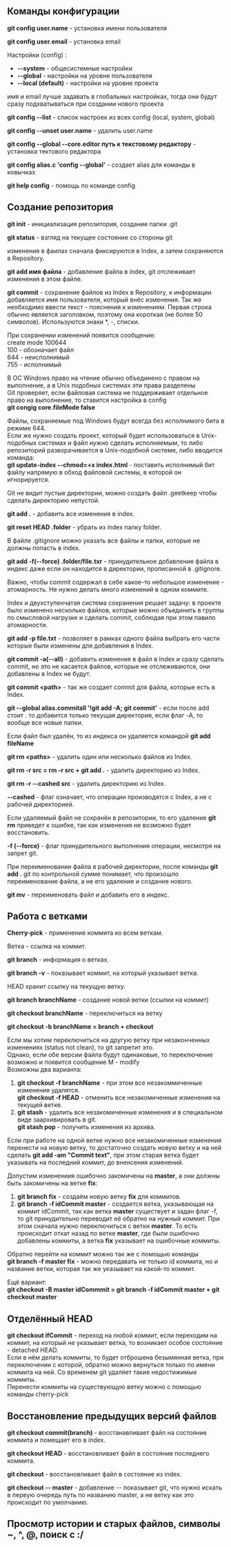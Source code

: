 ## Команды конфигурации ##

**git config user.name** - установка имени пользователя

**git config user.email** - установка email

Настройки (config) :
- **--system** - общесистемные настройки
- **--global** - настройки на уровне пользователя
- **--local (default)** - настройки на уровне проекта

имя и email лучше задавать в глобальных настройках, тогда они будут сразу подхватываться
при создании нового проекта

**git config --list** - список настроек из всех config (local, system, global)

**git config --unset user.name** - удалить user.name

**git config --global --core.editor путь к текстовому редактору** - 
установка тектового редактора 

**git config alias.c 'config --global'** - создает alias для команды в ковычках

**git help config** - помощь по команде config

## Создание репозитория ##
**git init** - инициализация репозитория, создание папки .git

**git status** - взгляд на текущее состояние со стороны git

изменения в фаилах сначала фиксируются в Index, а затем сохраняются в Repository.

**git add имя файла** - добавление файла в index, git отслеживает изменения в этом файле.

**git commit** - сохранение файлов из Index в Repository, к информации добавляется имя пользователя, который внёс изменения. Так же необходимо ввести текст - пояснения к изменениям. Первая строка обычно является заголовком, поэтому она короткая (не более 50 символов). Используются знаки *, -, списки.

При сохранении изменений появится сообщение:<br>
create mode 100644 <br>
100 - обозначает файл<br>
644 - неисполнимый<br>
755 - исполнимый

В ОС Windows право на чтение обычно объединено с правом на выполнение, а в Unix подобных системах эти права разделены<br> 
Git проверяет, если файловая система не поддерживает отдельное право на выполнение, то ставится настройка в config <br>
**git congig core.fileMode false**<br>

Файлы, сохраняемые под Windows будут всегда без исполнимого бита в режиме 644.<br>
Если же нужно создать проект, который будет использоваться в Unix-подобных системах и файл нужно сделать исполняемым, то либо репозиторий разворачивается в Unix-подобной системе, либо вводится команда:<br>
**git update-index --chmod=+x index.html** - поставить исполнимый бит файлу напрямую в обход файловой системы, в которой он игнорируется.

Git не видит пустые директории, можно создать файл .geetkeep чтобы сделать директорию непустой.

**git add .** - добавить все изменения в index.

**git reset HEAD .folder** - убрать из index папку folder.

В файле .gitignore можно указать все файлы и папки, которые не должны попасть в index.

**git add -f(--force) .folder/file.txr** - принудительное добавление файла в индекс даже если он находится в директории, прописанной в .gitignore.

Важно, чтобы commit содержал в себе какое-то небольшое изменение - атомарность. Не нужно делать много изменений в одном коммите.

Index и двухступенчатая система сохранения решает задачу: в проекте было изменено несколько файлов, которые можно объединить в группы по смысловой нагрузке и сделать commit, соблюдая при этом павило атомарности. 

**git add -p file.txt** - позволяет в рамках одного файла выбрать его части которые были изменены для добавления в Index.

**git commit -a(--all)** - добавить изменения в файл в Index и сразу сделать commit, но это не касается файлов, которые не отслеживаются, они добавлены в Index не будут.

**git commit \<path>** - так же создает commit для файла, которые есть в Index.

**git --global alias.commitall '!git add -A; git commit'** - если после add стоит . то добавится только текущая директория, если флаг -A, то вообще все новые папки.

Если файл был удалён, то из индекса он удаляется командой **git add fileName**

**git rm \<paths>** - удалить один или несколько файлов из Index.

**git rm -r src = rm -r src + git add .** - удалить директорию из Index.

**git rm -r --cashed src** - удалить директорию из Index.

**--cashed** - флаг означает, что операции производятся с Index, а не с рабочей директорией.

Если удаляемый файл не сохранён в репозитории, то его удаление **git rm** приведет к ошибке, так как изменения не возможно будет восстановить.

**-f (--force)** - флаг принудительного выполнения операции, несмотря на запрет git.

При переименовании файла в рабочей директории, после команды **git add .** git по контрольной сумме понимает, что произошло переименование файла, а не его удаление и создание нового.

**git mv** - переименовать файл и добавить его в индекс.

## Работа с ветками ##

**Cherry-pick** - применение коммита ко всем веткам.

Ветка - ссылка на коммит.

**git branch** - информация о ветках.

**git branch -v** - показывает коммит, на который указывает ветка.

HEAD хранит ссылку на текущую ветку.

**git branch branchName** - создание новой ветки (ссылки на коммит)

**git checkout branchName** - переключиться на ветку

**git checkout -b branchName = branch + checkout**

Если мы хотим переключиться на другую ветку при незаконченных изменениях (status not clean), то git запретит это. <br>
Однако, если обе версии файла будут одинаковые, то переключение возможно и появится сообщение M - modify<br>
Возможны два варианта:

1. **git checkout -f branchName** - при этом все незакоммиченные изменения удалятся.<br>
**git checkout -f HEAD** - отменить все незакомиченные изменения на текущей ветке.
2. **git stash** - удалить все незакомиченные изменения и в специальном виде заархивировать в git.<br>
**git stash pop** - получить изменения из архива.

Если при работе на одной ветке нужно все незакомиченные изменения перенести на новую ветку, то достаточно создать новую ветку и на ней сделать **git add -am "Commit text"**, при этом старая ветка будет указывать на последний коммит, до вненсения изменений.

Допустим изменениия ошибочно закомичены на **master**, а они должны быть закомичены на ветке **fix**:
1. **git branch fix** - создаём новую ветку **fix** для коммитов.
2. **git branch -f idCommit master** - создается ветка, указывающая на коммит idCommit, так как ветка **master** существует и задан флаг -f, то git принудительно переводит её обратно на нужный коммит. При этом сначала нужно переключиться с ветки **master**. То есть происходит откат назад по ветке **master**, где были ошибочно добавлены коммиты, а ветка **fix** указывает на ошибочные коммиты.

Обратно перейти на коммит можно так же с помощью команды<br>
**git branch -f master fix** - можно передавать не только id коммита, но и название ветки, которая так же указывает на какой-то коммит.

Ещё вариант:<br> **git checkout -B master idCommmit = git branch -f idCommit master + git checkout master**

## Отделённый HEAD ##

**git checkout ifCommit** - переход на любой коммит, если переходим на коммит, на который не указывает ветка, то возникает особое состояние - detached HEAD.<br>
Если в нём делать коммиты, то будет отброшена безымянная ветка, при переключении с которой, обратно можно вернуться только по имени коммита на ней. Со временем git удаляет такие недостижимые коммиты.<br>
Перенести коммиты на существующую ветку можно с помощью команды cherry-pick

## Восстановление предыдущих версий файлов ##

**git checkout commit(branch) <paths>** - восстанавливает файл на состояние коммита и помещает его в index.

**git checkout HEAD <paths>** - восстановливает файл в состояние последнего коммита.

**git checkout <paths>** - восстановливает файл в состояние из index.

**git checkout -- master** - добавление -- показывает git, что нужно искать в первую очередь путь по названию master, а не ветку как это происходит по умолчанию.

## Просмотр истории и старых файлов, символы ~, ^, @, поиск с :/ ##


